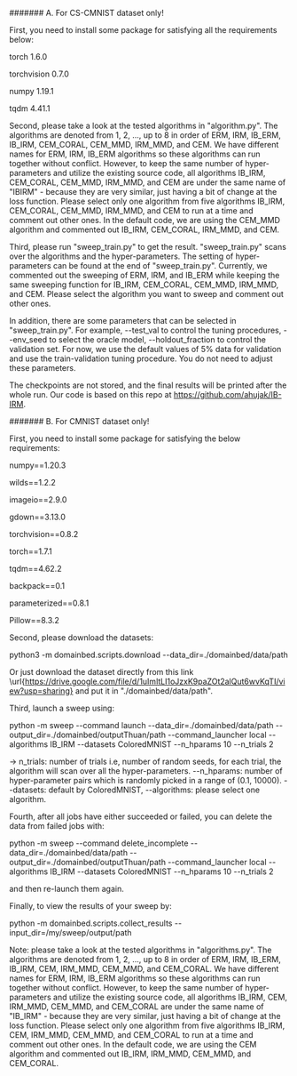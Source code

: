 ####### A. For CS-CMNIST dataset only!

First, you need to install some package for satisfying all the requirements below:

torch 1.6.0

torchvision 0.7.0

numpy 1.19.1

tqdm 4.41.1

Second, please take a look at the tested algorithms in "algorithm.py". The algorithms are denoted from 1, 2, ..., up to 8 in order of ERM, IRM, IB_ERM, IB_IRM, CEM_CORAL, CEM_MMD, IRM_MMD, and CEM. We have different names for ERM, IRM, IB_ERM algorithms so these algorithms can run together without conflict. However, to keep the same number of hyper-parameters and utilize the existing source code, all algorithms IB_IRM, CEM_CORAL, CEM_MMD, IRM_MMD, and CEM are under the same name of "IBIRM" - because they are very similar, just having a bit of change at the loss function. Please select only one algorithm from five algorithms IB_IRM, CEM_CORAL, CEM_MMD, IRM_MMD, and CEM to run at a time and comment out other ones. In the default code, we are using the CEM_MMD algorithm and commented out IB_IRM, CEM_CORAL, IRM_MMD, and CEM.

Third, please run "sweep_train.py" to get the result. "sweep_train.py" scans over the algorithms and the hyper-parameters. The setting of hyper-parameters can be found at the end of "sweep_train.py". Currently, we commented out the sweeping of ERM, IRM, and IB_ERM while keeping the same sweeping function for IB_IRM, CEM_CORAL, CEM_MMD, IRM_MMD, and CEM. Please select the algorithm you want to sweep and comment out other ones.

In addition, there are some parameters that can be selected in "sweep_train.py". For example, --test_val to control the tuning procedures, --env_seed to select the oracle model, --holdout_fraction to control the validation set. For now, we use the default values of 5% data for validation and use the train-validation tuning procedure. You do not need to adjust these parameters.

The checkpoints are not stored, and the final results will be printed after the whole run. Our code is based on this repo at https://github.com/ahujak/IB-IRM. 


####### B. For CMNIST dataset only!

First, you need to install some package for satisfying the below requirements:

numpy==1.20.3

wilds==1.2.2

imageio==2.9.0

gdown==3.13.0

torchvision==0.8.2

torch==1.7.1

tqdm==4.62.2

backpack==0.1

parameterized==0.8.1

Pillow==8.3.2


Second, please download the datasets:

python3 -m domainbed.scripts.download
--data_dir=./domainbed/data/path

Or just download the dataset directly from this link \url{https://drive.google.com/file/d/1uImltLI1oJzxK9paZOt2alQut6wvKqTI/view?usp=sharing} and put it in "./domainbed/data/path". 

Third, launch a sweep using:

python -m sweep --command launch
--data_dir=./domainbed/data/path
--output_dir=./domainbed/outputThuan/path
--command_launcher local
--algorithms IB_IRM
--datasets ColoredMNIST
--n_hparams 10
--n_trials 2

-> n_trials: number of trials i.e, number of random seeds, for each trial, the algorithm will scan over all the hyper-parameters. --n_hparams: number of hyper-parameter pairs which is randomly picked in a range of (0.1, 10000). --datasets: default by ColoredMNIST, --algorithms: please select one algorithm.

Fourth, after all jobs have either succeeded or failed, you can delete the data from failed jobs with:

python -m sweep --command delete_incomplete
--data_dir=./domainbed/data/path
--output_dir=./domainbed/outputThuan/path
--command_launcher local
--algorithms IB_IRM
--datasets ColoredMNIST
--n_hparams 10
--n_trials 2

and then re-launch them again.

Finally, to view the results of your sweep by:

python -m domainbed.scripts.collect_results
--input_dir=/my/sweep/output/path

Note: please take a look at the tested algorithms in "algorithms.py". The algorithms are denoted from 1, 2, ..., up to 8 in order of ERM, IRM, IB_ERM, IB_IRM, CEM, IRM_MMD, CEM_MMD, and CEM_CORAL. We have different names for ERM, IRM, IB_ERM algorithms so these algorithms can run together without conflict. However, to keep the same number of hyper-parameters and utilize the existing source code, all algorithms IB_IRM, CEM, IRM_MMD, CEM_MMD, and CEM_CORAL are under the same name of "IB_IRM" - because they are very similar, just having a bit of change at the loss function. Please select only one algorithm from five algorithms IB_IRM, CEM, IRM_MMD, CEM_MMD, and CEM_CORAL to run at a time and comment out other ones. In the default code, we are using the CEM algorithm and commented out IB_IRM, IRM_MMD, CEM_MMD, and CEM_CORAL.
